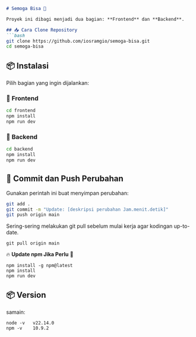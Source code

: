   
```markdown
# Semoga Bisa 🚀

Proyek ini dibagi menjadi dua bagian: **Frontend** dan **Backend**.

## 📥 Cara Clone Repository  
```bash
git clone https://github.com/iosramgio/semoga-bisa.git
cd semoga-bisa
```

## 📦 Instalasi  
Pilih bagian yang ingin dijalankan:  

### 🔹 **Frontend**
```bash
cd frontend
npm install
npm run dev
```

### 🔹 **Backend**
```bash
cd backend
npm install
npm run dev
```

## 📌 Commit dan Push Perubahan  
Gunakan perintah ini buat menyimpan perubahan:  
```bash
git add .
git commit -m "Update: [deskripsi perubahan Jam.menit.detik]"
git push origin main
```
Sering-sering melakukan git pull sebelum mulai kerja agar kodingan up-to-date.
```
git pull origin main

```

🔥 **Update npm Jika Perlu** 🚀
```
npm install -g npm@latest
npm install
npm run dev
```
## 📦 Version  
samain:  
```
node -v   v22.14.0
npm -v    10.9.2
```
